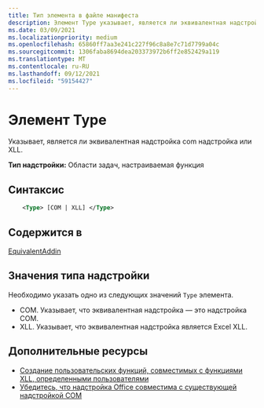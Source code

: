 ```yaml
---
title: Тип элемента в файле манифеста
description: Элемент Type указывает, является ли эквивалентная надстройка com надстройка или XLL.
ms.date: 03/09/2021
ms.localizationpriority: medium
ms.openlocfilehash: 65860ff7aa3e241c227f96c8a8e7c71d7799a04c
ms.sourcegitcommit: 1306faba8694dea203373972b6ff2e852429a119
ms.translationtype: MT
ms.contentlocale: ru-RU
ms.lasthandoff: 09/12/2021
ms.locfileid: "59154427"
---
```

# <a name="type-element"></a>Элемент Type

Указывает, является ли эквивалентная надстройка com надстройка или XLL.

**Тип надстройки:** Области задач, настраиваемая функция

## <a name="syntax"></a>Синтаксис

```XML
    <Type> [COM | XLL] </Type>  
```

## <a name="contained-in"></a>Содержится в

[EquivalentAddin](equivalentaddin.md)

## <a name="add-in-type-values"></a>Значения типа надстройки

Необходимо указать одно из следующих значений `Type` элемента.

- COM. Указывает, что эквивалентная надстройка — это надстройка COM.
- XLL. Указывает, что эквивалентная надстройка является Excel XLL.

## <a name="see-also"></a>Дополнительные ресурсы

- [Создание пользовательских функций, совместимых с функциями XLL, определенными пользователями](../../excel/make-custom-functions-compatible-with-xll-udf.md)
- [Убедитесь, что надстройка Office совместима с существующей надстройкой COM](../../develop/make-office-add-in-compatible-with-existing-com-add-in.md)